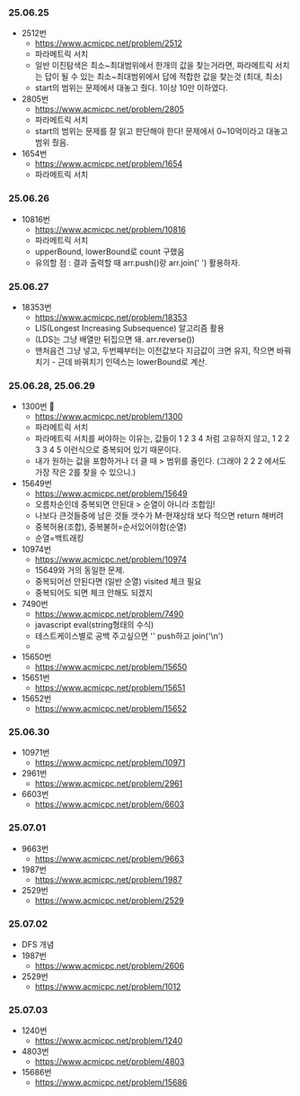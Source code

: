 ### 25.06.25
- 2512번
	- https://www.acmicpc.net/problem/2512
	- 파라메트릭 서치
	- 일반 이진탐색은 최소~최대범위에서 한개의 값을 찾는거라면, 파라메트릭 서치는 답이 될 수 있는 최소~최대범위에서 답에 적합한 값을 찾는것 (최대, 최소)
	- start의 범위는 문제에서 대놓고 줬다. 1이상 10만 이하였다.
- 2805번
	-  https://www.acmicpc.net/problem/2805
	- 파라메트릭 서치
	- start의 범위는 문제를 잘 읽고 판단해야 한다! 문제에서 0~10억이라고 대놓고 범위 줬음.
- 1654번
	- https://www.acmicpc.net/problem/1654
	- 파라메트릭 서치
### 25.06.26
- 10816번
	- https://www.acmicpc.net/problem/10816
	- 파라메트릭 서치
	- upperBound, lowerBound로 count 구했음
	- 유의할 점 :  결과 출력할 때 arr.push()랑 arr.join(' ') 활용하자.
### 25.06.27
- 18353번
	- https://www.acmicpc.net/problem/18353
	- LIS(Longest Increasing Subsequence) 알고리즘 활용
	- (LDS는 그냥 배열만 뒤집으면 돼. arr.reverse())
	- 맨처음건 그냥 넣고, 두번째부터는 이전값보다 지금값이 크면 유지, 작으면 바꿔치기 - 근데 바꿔치기 인덱스는 lowerBound로 계산.
### 25.06.28, 25.06.29
- 1300번 🚨
	- https://www.acmicpc.net/problem/1300
	- 파라메트릭 서치
	- 파라메트릭 서치를 써야하는 이유는, 값들이 1 2 3 4 처럼 고유하지 않고, 1 2 2 3 3 4 5 이런식으로 중복되어 있기 때문이다.
	- 내가 원하는 값을 포함하거나 더 클 때 > 범위를 줄인다. (그래야 2 2 2 에서도 가장 작은 2를 찾을 수 있으니.)
- 15649번
	- https://www.acmicpc.net/problem/15649
	- 오름차순인데 중복되면 안된대 > 순열이 아니라 조합임!
	- 나보다 큰것들중에 남은 것들 갯수가 M-현재상태 보다 적으면 return 해버려
	- 중복허용(조합), 중복불허=순서있어야함(순열)
	- 순열=백트래킹
- 10974번
	- https://www.acmicpc.net/problem/10974
	- 15649와 거의 동일한 문제.
	- 중복되어선 안된다면 (일반 순열) visited 체크 필요
	- 중복되어도 되면 체크 안해도 되겠지
- 7490번
	- https://www.acmicpc.net/problem/7490
	- javascript eval(string형태의 수식)
	- 테스트케이스별로 공백 주고싶으면 '' push하고 join('\n')
	- 
- 15650번
	- https://www.acmicpc.net/problem/15650
- 15651번
	- https://www.acmicpc.net/problem/15651
- 15652번
	- https://www.acmicpc.net/problem/15652
### 25.06.30
- 10971번
	- https://www.acmicpc.net/problem/10971
- 2961번
	- https://www.acmicpc.net/problem/2961
- 6603번
	- https://www.acmicpc.net/problem/6603
### 25.07.01
- 9663번
	- https://www.acmicpc.net/problem/9663
- 1987번
	- https://www.acmicpc.net/problem/1987
- 2529번
	- https://www.acmicpc.net/problem/2529
### 25.07.02
- DFS 개념
- 1987번
	- https://www.acmicpc.net/problem/2606
- 2529번
	- https://www.acmicpc.net/problem/1012
### 25.07.03
- 1240번
	- https://www.acmicpc.net/problem/1240
- 4803번
	- https://www.acmicpc.net/problem/4803
- 15686번
	- https://www.acmicpc.net/problem/15686